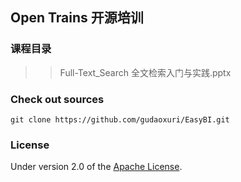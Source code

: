 ## Open Trains  开源培训

### 课程目录
>> Full-Text_Search 全文检索入门与实践.pptx


### Check out sources
`git clone https://github.com/gudaoxuri/EasyBI.git`

### License

Under version 2.0 of the [Apache License][].

[Apache License]: http://www.apache.org/licenses/LICENSE-2.0

[Maven]:http://maven.apache.org/
